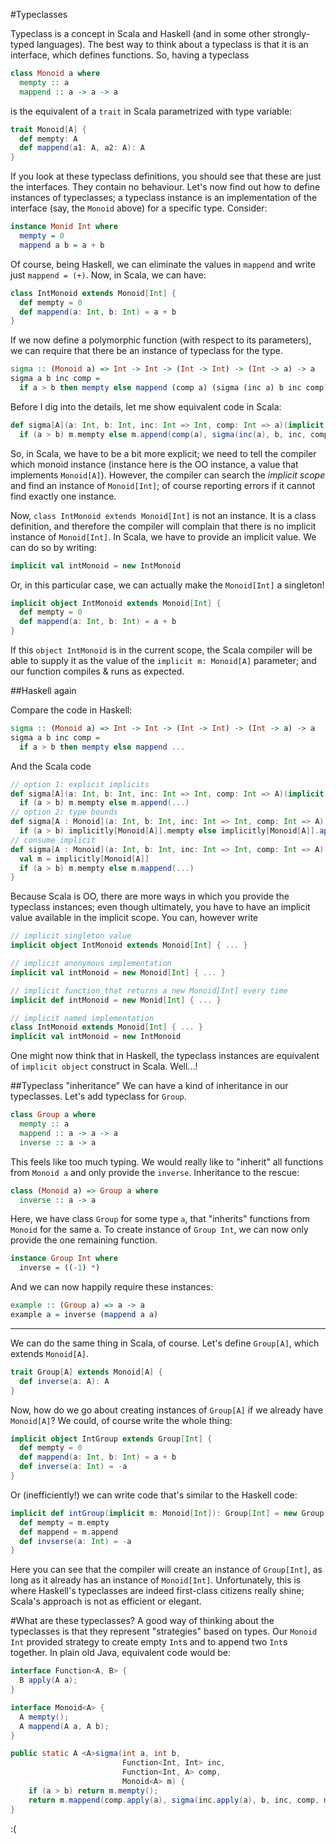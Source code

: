 #Typeclasses

Typeclass is a concept in Scala and Haskell (and in some other strongly-typed languages). The best way
to think about a typeclass is that it is an interface, which defines functions. So, having a typeclass

```haskell
class Monoid a where
  mempty :: a
  mappend :: a -> a -> a
```

is the equivalent of a ``trait`` in Scala parametrized with type variable:

```scala
trait Monoid[A] {
  def mempty: A
  def mappend(a1: A, a2: A): A
}
```

If you look at these typeclass definitions, you should see that these are just the interfaces. They 
contain no behaviour. Let's now find out how to define instances of typeclasses; a typeclass instance is
an implementation of the interface (say, the ``Monoid`` above) for a specific type. Consider:

```haskell
instance Monid Int where
  mempty = 0
  mappend a b = a + b
```

Of course, being Haskell, we can eliminate the values in ``mappend`` and write just ``mappend = (+)``. Now, in Scala, we can have:

```scala
class IntMonoid extends Monoid[Int] {
  def mempty = 0
  def mappend(a: Int, b: Int) = a + b
}
```

If we now define a polymorphic function (with respect to its parameters), we can require that there be an
instance of typeclass for the type.

```haskell
sigma :: (Monoid a) => Int -> Int -> (Int -> Int) -> (Int -> a) -> a
sigma a b inc comp =
  if a > b then mempty else mappend (comp a) (sigma (inc a) b inc comp)
```

Before I dig into the details, let me show equivalent code in Scala:

```scala
def sigma[A](a: Int, b: Int, inc: Int => Int, comp: Int => a)(implicit m: Monoid[A]): A =
  if (a > b) m.mempty else m.append(comp(a), sigma(inc(a), b, inc, comp))
```

So, in Scala, we have to be a bit more explicit; we need to tell the compiler which monoid instance 
(instance here is the OO instance, a value that implements ``Monoid[A]``). However, the compiler can
search the _implicit scope_ and find an instance of ``Monoid[Int]``; of course reporting errors if it 
cannot find exactly one instance.

Now, ``class IntMonoid extends Monoid[Int]`` is not an instance. It is a class definition, and therefore 
the compiler will complain that there is no implicit instance of ``Monoid[Int]``. In Scala, we have to 
provide an implicit value. We can do so by writing:

```scala
implicit val intMonoid = new IntMonoid
```

Or, in this particular case, we can actually make the ``Monoid[Int]`` a singleton! 

```scala
implicit object IntMonoid extends Monoid[Int] {
  def mempty = 0
  def mappend(a: Int, b: Int) = a + b
}
```

If this ``object IntMonoid`` is in the current scope, the Scala compiler will be able to supply it as 
the value of the ``implicit m: Monoid[A]`` parameter; and our function compiles & runs as expected.

##Haskell again

Compare the code in Haskell:

```haskell
sigma :: (Monoid a) => Int -> Int -> (Int -> Int) -> (Int -> a) -> a
sigma a b inc comp = 
  if a > b then mempty else mappend ...
```

And the Scala code

```scala
// option 1: explicit implicits
def sigma[A](a: Int, b: Int, inc: Int => Int, comp: Int => A)(implicit m: Monoid[A]): A =
  if (a > b) m.mempty else m.append(...)
// option 2: type bounds
def sigma[A : Monoid](a: Int, b: Int, inc: Int => Int, comp: Int => A): A =
  if (a > b) implicitly[Monoid[A]].mempty else implicitly[Monoid[A]].append(...)
// consume implicit
def sigma[A : Monoid](a: Int, b: Int, inc: Int => Int, comp: Int => A): A = {
  val m = implicitly[Monoid[A]]
  if (a > b) m.mempty else m.mappend(...)
}
```

Because Scala is OO, there are more ways in which you provide the typeclass instances; even though
ultimately, you have to have an implicit value available in the implicit scope. You can, however
write

```scala
// implicit singleton value
implicit object IntMonoid extends Monoid[Int] { ... }

// implicit anonymous implementation
implicit val intMonoid = new Monoid[Int] { ... }

// implicit function that returns a new Monoid[Int] every time
implicit def intMonoid = new Monid[Int] { ... }

// implicit named implementation
class IntMonoid extends Monoid[Int] { ... }
implicit val intMonoid = new IntMonoid
```

One might now think that in Haskell, the typeclass instances are equivalent of ``implicit object`` construct in Scala. Well...!

##Typeclass "inheritance"
We can have a kind of inheritance in our typeclasses. Let's add typeclass for ``Group``.

```haskell
class Group a where
  mempty :: a
  mappend :: a -> a -> a
  inverse :: a -> a
```

This feels like too much typing. We would really like to "inherit" all functions from ``Monoid a`` and
only provide the ``inverse``. Inheritance to the rescue:

```haskell
class (Monoid a) => Group a where
  inverse :: a -> a
```

Here, we have class ``Group`` for some type ``a``, that "inherits" functions from ``Monoid`` for the 
same a. To create instance of ``Group Int``, we can now only provide the one remaining function.

```haskell
instance Group Int where
  inverse = ((-1) *)
```

And we can now happily require these instances:

```haskell
example :: (Group a) => a -> a
example a = inverse (mappend a a)
```

---

We can do the same thing in Scala, of course. Let's define ``Group[A]``, which extends ``Monoid[A]``.

```scala
trait Group[A] extends Monoid[A] {
  def inverse(a: A): A
}
```

Now, how do we go about creating instances of ``Group[A]`` if we already have ``Monoid[A]``? We could, 
of course write the whole thing:

```scala
implicit object IntGroup extends Group[Int] {
  def mempty = 0
  def mappend(a: Int, b: Int) = a + b
  def inverse(a: Int) = -a
}
```

Or (inefficiently!) we can write code that's similar to the Haskell code:

```scala
implicit def intGroup(implicit m: Monoid[Int]): Group[Int] = new Group[Int] {
  def mempty = m.empty
  def mappend = m.append
  def invserse(a: Int) = -a
}
```

Here you can see that the compiler will create an instance of ``Group[Int]``, as long as it already
has an instance of ``Monoid[Int]``. Unfortunately, this is where Haskell's typeclasses are indeed
first-class citizens really shine; Scala's approach is not as efficient or elegant.

#What are these typeclasses?
A good way of thinking about the typeclasses is that they represent "strategies" based on types.
Our ``Monoid Int`` provided strategy to create empty ``Int``s and to append two ``Int``s together.
In plain old Java, equivalent code would be:

```java
interface Function<A, B> {
  B apply(A a);
}

interface Monoid<A> {
  A mempty();
  A mappend(A a, A b);
}

public static A <A>sigma(int a, int b, 
                         Function<Int, Int> inc,
                         Function<Int, A> comp,
                         Monoid<A> m) {
    if (a > b) return m.mempty();
    return m.mappend(comp.apply(a), sigma(inc.apply(a), b, inc, comp, m);
}
```

:(
